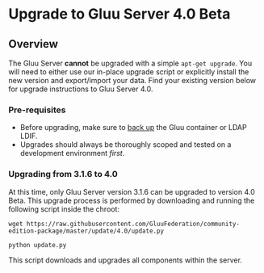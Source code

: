 # Upgrade to Gluu Server 4.0 Beta

## Overview
The Gluu Server **cannot** be upgraded with a simple `apt-get upgrade`. You will need to either use our in-place upgrade script or explicitly install the new version and export/import your data. Find your existing version below for upgrade instructions to Gluu Server 4.0. 

### Pre-requisites

- Before upgrading, make sure to [back up](../operation/backup.md) the Gluu container or LDAP LDIF. 
- Upgrades should always be thoroughly scoped and tested on a development environment *first*.

### Upgrading from 3.1.6 to 4.0

At this time, only Gluu Server version 3.1.6 can be upgraded to version 4.0 Beta. This upgrade process is performed by downloading and running the following script inside the chroot:

```
wget https://raw.githubusercontent.com/GluuFederation/community-edition-package/master/update/4.0/update.py
```

```
python update.py
```

This script downloads and upgrades all components within the server.
